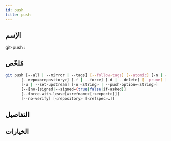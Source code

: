 ```yaml
---
id: push
title: push
---
```


## الإسم
git-push : 

## مُلخّص

<!--DOCUSAURUS_CODE_TABS-->
<!--الأمر-->
```bash
git push [--all | --mirror | --tags] [--follow-tags] [--atomic] [-n | --dry-run] [--receive-pack=<git-receive-pack>]
	   [--repo=<repository>] [-f | --force] [-d | --delete] [--prune] [-v | --verbose]
	   [-u | --set-upstream] [-o <string> | --push-option=<string>]
	   [--[no-]signed|--signed=(true|false|if-asked)]
	   [--force-with-lease[=<refname>[:<expect>]]]
	   [--no-verify] [<repository> [<refspec>…​]]
```
<!--END_DOCUSAURUS_CODE_TABS-->

## التفاصيل

## الخيارات

